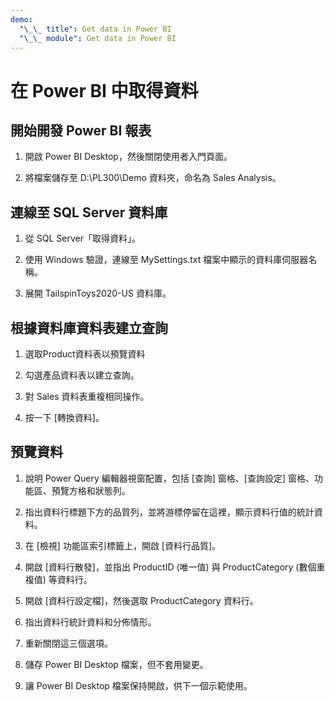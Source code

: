 ```yaml
---
demo:
  "\_\_ title": Get data in Power BI
  "\_\_ module": Get data in Power BI
---
```

# 在 Power BI 中取得資料

## 開始開發 Power BI 報表

1. 開啟 Power BI Desktop，然後關閉使用者入門頁面。

1. 將檔案儲存至 D:\PL300\Demo 資料夾，命名為 Sales Analysis。

## 連線至 SQL Server 資料庫

1. 從 SQL Server「取得資料」。

1. 使用 Windows 驗證，連線至 MySettings.txt 檔案中顯示的資料庫伺服器名稱。

1. 展開 TailspinToys2020-US 資料庫。

## 根據資料庫資料表建立查詢

1. 選取Product資料表以預覽資料

1. 勾選產品資料表以建立查詢。

1. 對 Sales 資料表重複相同操作。

1. 按一下 [轉換資料]。

## 預覽資料

1. 說明 Power Query 編輯器視窗配置，包括 [查詢] 窗格、[查詢設定] 窗格、功能區、預覽方格和狀態列。

1. 指出資料行標題下方的品質列，並將游標停留在這裡，顯示資料行值的統計資料。

1. 在 [檢視] 功能區索引標籤上，開啟 [資料行品質]。

1. 開啟 [資料行散發]，並指出 ProductID (唯一值) 與 ProductCategory (數個重複值) 等資料行。

1. 開啟 [資料行設定檔]，然後選取 ProductCategory 資料行。

1. 指出資料行統計資料和分佈情形。

1. 重新關閉這三個選項。

1. 儲存 Power BI Desktop 檔案，但不套用變更。

1. 讓 Power BI Desktop 檔案保持開啟，供下一個示範使用。
